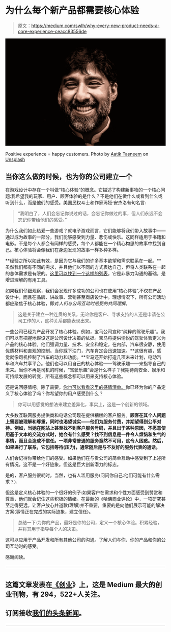 # 为什么每个新产品都需要核心体验

> 原文：<https://medium.com/swlh/why-every-new-product-needs-a-core-experience-ceacc83556de>

![](img/46bcef3f6d2177a795d1ddb47e70f400.png)

Positive experience = happy customers. Photo by [Aatik Tasneem](https://unsplash.com/photos/7omHUGhhmZ0?utm_source=unsplash&utm_medium=referral&utm_content=creditCopyText) on [Unsplash](https://unsplash.com/search/photos/joy?utm_source=unsplash&utm_medium=referral&utm_content=creditCopyText)

## 当你这么做的时候，也为你的公司建立一个

在游戏设计中存在一个叫做“核心体验”的概念。它描述了构建新事物的一个核心问题:我希望我的玩家、用户、顾客体验的是什么？不是他们在做什么或看到什么或听到什么，而是他们的感受。美国民权斗士和作家玛娅·安杰洛有句名言:

> “我明白了，人们会忘记你说过的话，会忘记你做过的事，但人们永远不会忘记你带给他们的感受。”

为什么我们如此热爱一些游戏？就电子游戏而言，它们能够将我们带入故事中——通过成为故事的一部分，我们能够感受到力量、悲伤或快乐。这同样适用于书籍和电影。不是每个人都会有同样的感受，每个人都能在一个精心构思的故事中找到自己。核心体验将会像我们在身边发现的故事一样多种多样。

**经验之所以如此有效，是因为它与我们的许多基本欲望和需求联系在一起。**虽然我们都有不同的需求，并且他们以不同的方式表达自己，但将人类联系在一起的总体需求是有限的。[这里可以找到一个这样的列表](https://www.cnvc.org/Training/needs-inventory)。它是非暴力沟通的基础，是增进理解的有用工具。

如果我们仔细观察，我们会发现许多成功的公司也在使用“核心体验”,不仅在产品设计中，而且在品牌、讲故事、营销甚至商店设计中。理想情况下，所有公司活动都应聚焦于核心体验，即对*人们与公司互动时感受的共同理解*。

> 这是关于建立一种连贯的关系，无论你是客户、寻求支持的人还是申请在公司工作的人，这种关系都能表现出来。

一些公司已经为产品开发了核心体验。例如，宝马公司宣称“纯粹的驾驶乐趣”。我们可以有把握地假设这是公司设计决策的依据。宝马将提供愉悦的驾驶体验定义为产品的核心体验。他们强调力量、技术、安全和稳定。在内部，汽车很安静，使用优质材料和直观的控制。当你踩下油门，汽车肯定会迅速加速。**这很有趣，感觉就像司机控制了汽车的动力和功能。**宝马还开始打造几项未来计划，电动汽车和汽车共享平台。他们也可以用自己的核心体验——驾驶乐趣——来指导自己的未来。当你不再是司机的时候，“驾驶乐趣”会是什么样子？我期待向安全、娱乐和可持续发展的转变，所有这些概念都可以用来支持核心体验。

还是说回感情吧。除了需要，[你也可以看看这里的感情清单。](https://www.cnvc.org/Training/feelings-inventory)你已经为你的产品定义了核心体验了吗？你希望你的用户感受到什么？

> 你可以用感觉的想法来建立差异化，事实上，这是一个创新的领域。

大多数互联网服务提供商和电话公司现在提供糟糕的客户服务。**顾客在其个人问题上需要被理解和尊重，同时也渴望诚实——他们为服务付费，并期望得到公平对待。例如，当她在网站上甚至找不到客户服务号码，并且出于某种原因，不愿意使用基于文本的交流方式时，她会有什么感受？找不到信息是一件令人烦恼和生气的事情，而且会造成不信任。一项非常普通的服务竟然不可用，这令人困惑。然后，如果进行了联系，它包括等待(压力)，通常随后是与不友好的服务代表的通话。**

人们会记得你带给他们的感受。如果他们在与贵公司的简单互动中感受到了上述所有情况，这不是一个好迹象。但这是巨大创新潜力的标志。

是的，客户服务很耗时，当然，也有人滥用服务(问问你自己:他们可能有什么需求？).

但这是定义核心体验的一个很好的例子:如果客户在需求和个性方面感受到赞赏和尊重，他们就会记住这些积极的情绪。在最新的《哈佛商业评论》中，一项研究甚至走得更远。让客户放心并道歉(理解)并不重要，重要的是向他们展示可能的解决方案(事情正在完成的实际迹象，建立信任)。

> 总结一下:为你的产品，最好是你的公司，定义一个核心体验。积累经验，并将其用于指导每个人的决策。

这可以应用于产品开发和所有其他公司的沟通。了解人们与你、你的产品和你的公司互动时的感受。

感谢阅读。

![](img/731acf26f5d44fdc58d99a6388fe935d.png)

## 这篇文章发表在[《创业](https://medium.com/swlh)》上，这是 Medium 最大的创业刊物，有 294，522+人关注。

## 订阅接收[我们的头条新闻](http://growthsupply.com/the-startup-newsletter/)。

![](img/731acf26f5d44fdc58d99a6388fe935d.png)